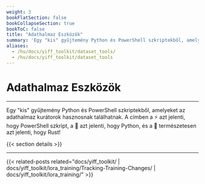 ```yaml
---
weight: 3
bookFlatSection: false
bookCollapseSection: true
bookToC: false
title: "Adathalmaz Eszközök"
summary: 'Egy "kis" gyűjtemény Python és PowerShell szkriptekből, amelyeket az adathalmaz kurátorok hasznosnak találhatnak.'
aliases:
  - /hu/docs/yiff_toolkit/dataset_tools/
  - /hu/docs/yiff_toolkit/dataset_tools
---
```


<!--markdownlint-disable MD025 -->

# Adathalmaz Eszközök

---

Egy "kis" gyűjtemény Python és PowerShell szkriptekből, amelyeket az adathalmaz kurátorok hasznosnak találhatnak. A címben a ⚡ azt jelenti, hogy PowerShell szkript, a 🐍 azt jelenti, hogy Python, és a 🦀 természetesen azt jelenti, hogy Rust!

{{< section details >}}

---

{{< related-posts related="docs/yiff_toolkit/ | docs/yiff_toolkit/lora_training/Tracking-Training-Changes/ | docs/yiff_toolkit/lora_training/" >}}
